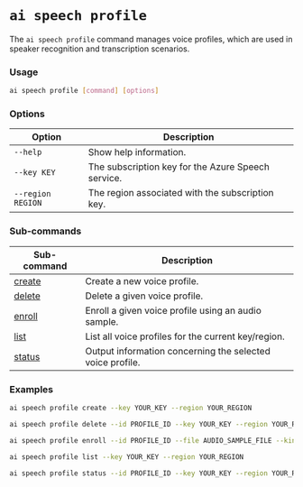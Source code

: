# `ai speech profile`

The `ai speech profile` command manages voice profiles, which are used in speaker recognition and transcription scenarios.

### Usage

``` bash
ai speech profile [command] [options]
```

### Options

| Option              | Description                                             |
|---------------------|---------------------------------------------------------|
| `--help`              | Show help information.                                  |
| `--key KEY`           | The subscription key for the Azure Speech service.      |
| `--region REGION`     | The region associated with the subscription key.        |

### Sub-commands

| Sub-command              | Description                                      |
|--------------------------|--------------------------------------------------|
| [create](./ai-speech-profile-create.md)   | Create a new voice profile.                    |
| [delete](./ai-speech-profile-delete.md)   | Delete a given voice profile.                   |
| [enroll](./ai-speech-profile-enroll.md)   | Enroll a given voice profile using an audio sample. |
| [list](./ai-speech-profile-list.md)       | List all voice profiles for the current key/region. |
| [status](./ai-speech-profile-status.md)   | Output information concerning the selected voice profile. |

### Examples

``` bash title="Create a new voice profile"
ai speech profile create --key YOUR_KEY --region YOUR_REGION
```

``` bash title="Delete a voice profile"
ai speech profile delete --id PROFILE_ID --key YOUR_KEY --region YOUR_REGION
```

``` bash title="Enroll a voice profile using an audio sample"
ai speech profile enroll --id PROFILE_ID --file AUDIO_SAMPLE_FILE --kind KIND --key YOUR_KEY --region YOUR_REGION
```

``` bash title="List all voice profiles"
ai speech profile list --key YOUR_KEY --region YOUR_REGION
```

``` bash title="Get the status of a voice profile"
ai speech profile status --id PROFILE_ID --key YOUR_KEY --region YOUR_REGION
```
